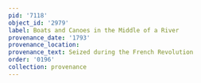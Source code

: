 ```yaml
---
pid: '7118'
object_id: '2979'
label: Boats and Canoes in the Middle of a River
provenance_date: '1793'
provenance_location:
provenance_text: Seized during the French Revolution
order: '0196'
collection: provenance
---
```

